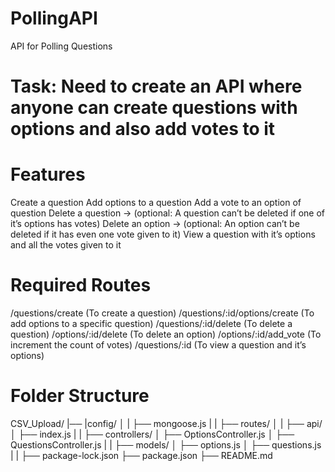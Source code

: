 # PollingAPI
API for Polling Questions 

# Task: Need to create an API where anyone can create questions with options and also add votes to it

# Features
Create a question
Add options to a question
Add a vote to an option of question
Delete a question → (optional: A question can’t be deleted if one of it’s options has votes)
Delete an option → (optional: An option can’t be deleted if it has even one vote given to it)
View a question with it’s options and all the votes given to it

# Required Routes
/questions/create (To create a question)
/questions/:id/options/create (To add options to a specific question)
/questions/:id/delete (To delete a question)
/options/:id/delete (To delete an option)
/options/:id/add_vote (To increment the count of votes)
/questions/:id (To view a question and it’s options)

# Folder Structure
CSV_Upload/
|── |config/
│   |      ├── mongoose.js
|   |
├── routes/
│   |      ├── api/
│   ├── index.js
|   |
├── controllers/
│   ├── OptionsController.js
│   ├── QuestionsController.js
|   |
├── models/
│   ├── options.js
│   ├── questions.js
|   |
├── package-lock.json
├── package.json
├── README.md